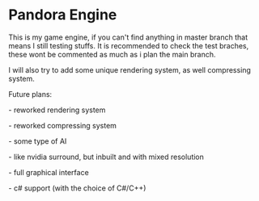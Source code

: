 # Pandora Engine
This is my game engine, if you can't find anything in master branch that means I still testing stuffs. It is recommended to check the test braches, these wont be commented as much as i plan the main branch.

I will also try to add some unique rendering system, as well compressing system.

Future plans:<p>
<p>- reworked rendering system
<p>- reworked compressing system
<p>- some type of AI
<p>- like nvidia surround, but inbuilt and with mixed resolution
<p>- full graphical interface
<p>- c# support (with the choice of C#/C++)
